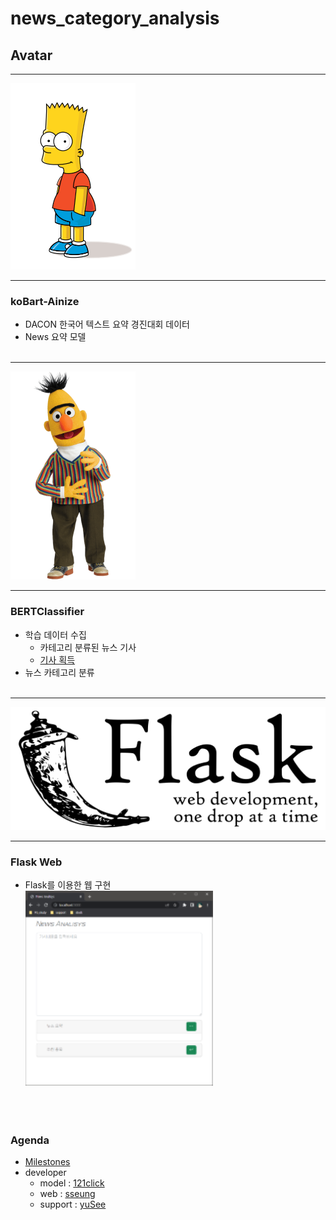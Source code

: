 # news_category_analysis

## Avatar
- - -

![BART](/src/img/bart.png)<br/>

- - -

### koBart-Ainize
* DACON 한국어 텍스트 요약 경진대회 데이터
* News 요약 모델
<br/><br/>
- - -

![BART](/src/img/bert.png)<br/>

- - -

### BERTClassifier
* 학습 데이터 수집
    + 카테고리 분류된 뉴스 기사
    + [기사 획득]()
* 뉴스 카테고리 분류
<br/><br/>
- - -

![BART](/src/img/flask.png)<br/>

- - -

### Flask Web
* Flask를 이용한 웹 구현<br/>
![Flask web](/src/img/flask_web.png)
<br/><br/><br/><br/>

### Agenda
* [Milestones](https://github.com/News-sentiment-analysis/news_analysis/milestone/1?closed=1)
* developer
    + model     :   [121click](https://github.com/121click)
    + web       :   [sseung](https://github.com/sseungE)
    + support   :   [yuSee](https://github.com/PLAYseung)
